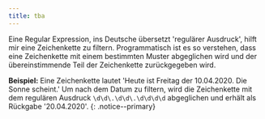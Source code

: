 ```yaml
---
title: tba
---
```


Eine Regular Expression, ins Deutsche übersetzt 'regulärer Ausdruck', hilft mir eine Zeichenkette zu filtern. Programmatisch ist es so verstehen, dass eine Zeichenkette mit einem bestimmten Muster abgeglichen wird und der übereinstimmende Teil der Zeichenkette zurückgegeben wird.

**Beispiel:**
Eine Zeichenkette lautet 'Heute ist Freitag der 10.04.2020. Die Sonne scheint.'
Um nach dem Datum zu filtern, wird die Zeichenkette mit dem regulären Ausdruck `\d\d\.\d\d\.\d\d\d\d` abgeglichen und erhält als Rückgabe '20.04.2020'.
{: .notice--primary}


